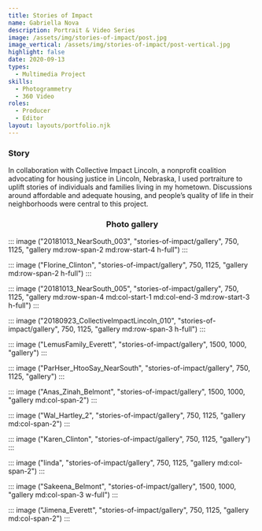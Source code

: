 ```yaml
---
title: Stories of Impact
name: Gabriella Nova
description: Portrait & Video Series 
image: /assets/img/stories-of-impact/post.jpg
image_vertical: /assets/img/stories-of-impact/post-vertical.jpg
highlight: false
date: 2020-09-13
types:
  - Multimedia Project
skills:
  - Photogrammetry
  - 360 Video
roles:
  - Producer
  - Editor
layout: layouts/portfolio.njk
---
```


<div class="grid-center sm:grid-center md:grid-center">

### Story

In collaboration with Collective Impact Lincoln, a nonprofit coalition advocating for housing justice in Lincoln, Nebraska, I used portraiture to uplift stories of individuals and families living in my hometown. Discussions around affordable and adequate housing, and people’s quality of life in their neighborhoods were central to this project. 

</div>

<copy-wrap align="center" class="grid-center sm:grid-center md:col-start-3 md:col-end-4">

### Photo gallery

</copy-wrap>

::: image ("20181013_NearSouth_003", "stories-of-impact/gallery", 750, 1125, "gallery md:row-span-2 md:row-start-4 h-full") 
:::

::: image ("Florine_Clinton", "stories-of-impact/gallery", 750, 1125, "gallery md:row-span-2 h-full") 
:::

::: image ("20181013_NearSouth_005", "stories-of-impact/gallery", 750, 1125, "gallery md:row-span-4 md:col-start-1 md:col-end-3 md:row-start-3 h-full") 
:::

::: image ("20180923_CollectiveImpactLincoln_010", "stories-of-impact/gallery", 750, 1125, "gallery md:row-span-3 h-full") 
:::

::: image ("LemusFamily_Everett", "stories-of-impact/gallery", 1500, 1000, "gallery") 
:::

::: image ("ParHser_HtooSay_NearSouth", "stories-of-impact/gallery", 750, 1125, "gallery") 
:::

::: image ("Anas_Zinah_Belmont", "stories-of-impact/gallery", 1500, 1000, "gallery md:col-span-2") 
:::

::: image ("Wal_Hartley_2", "stories-of-impact/gallery", 750, 1125, "gallery md:col-span-2") 
:::

::: image ("Karen_Clinton", "stories-of-impact/gallery", 750, 1125, "gallery") 
:::

::: image ("linda", "stories-of-impact/gallery", 750, 1125, "gallery md:col-span-2") 
:::

::: image ("Sakeena_Belmont", "stories-of-impact/gallery", 1500, 1000, "gallery md:col-span-3 w-full") 
:::

::: image ("Jimena_Everett", "stories-of-impact/gallery", 750, 1125, "gallery md:col-span-2") 
:::

